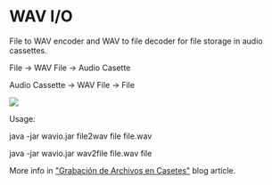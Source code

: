 # WAV I/O
File to WAV encoder and WAV to file decoder for file storage in audio cassettes.

File -> WAV File -> Audio Casette

Audio Cassette -> WAV File -> File

<img src="https://media.cuadernoinformatica.com/imagenes/grabacion-de-archivos-en-casetes/archivo-wav-linea-audio.jpg" />

Usage:

java -jar wavio.jar file2wav file file.wav

java -jar wavio.jar wav2file file.wav file

More info in <a href="https://www.cuadernoinformatica.com/2021/11/grabacion-de-archivos-en-casetes.html">"Grabación de Archivos en Casetes"</a> blog article.